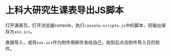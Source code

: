 # 上科大研究生课表导出JS脚本

打开课表页，打开浏览器console，执行`console-scripte.js`中的脚本，将输出保存为`xxx.ics`。

直接导入，或将`xxx.ics`作为附件用邮件发给自己，收到后点击附件导入日历软件。

